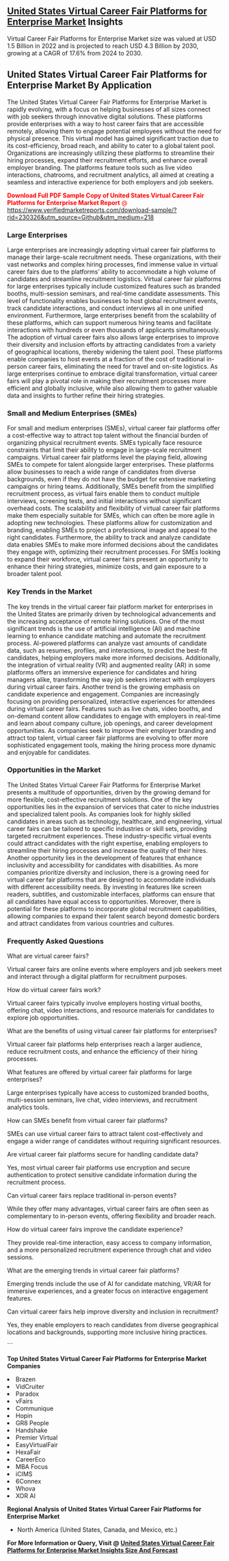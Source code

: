 <h2><a href="https://www.verifiedmarketreports.com/download-sample/?rid=230326&amp;utm_source=Github&amp;utm_medium=218" target="_blank">United States Virtual Career Fair Platforms for Enterprise Market</a> Insights</h2><p>Virtual Career Fair Platforms for Enterprise Market size was valued at USD 1.5 Billion in 2022 and is projected to reach USD 4.3 Billion by 2030, growing at a CAGR of 17.6% from 2024 to 2030.</p><p> <h2>United States Virtual Career Fair Platforms for Enterprise Market By Application</h2> <p>The United States Virtual Career Fair Platforms for Enterprise Market is rapidly evolving, with a focus on helping businesses of all sizes connect with job seekers through innovative digital solutions. These platforms provide enterprises with a way to host career fairs that are accessible remotely, allowing them to engage potential employees without the need for physical presence. This virtual model has gained significant traction due to its cost-efficiency, broad reach, and ability to cater to a global talent pool. Organizations are increasingly utilizing these platforms to streamline their hiring processes, expand their recruitment efforts, and enhance overall employer branding. The platforms feature tools such as live video interactions, chatrooms, and recruitment analytics, all aimed at creating a seamless and interactive experience for both employers and job seekers. <p><span class=""><span style="color: #ff0000;"><strong>Download Full PDF Sample Copy of United States Virtual Career Fair Platforms for Enterprise Market Report</strong> @ </span><a href="https://www.verifiedmarketreports.com/download-sample/?rid=230326&amp;utm_source=Github&amp;utm_medium=218" target="_blank">https://www.verifiedmarketreports.com/download-sample/?rid=230326&amp;utm_source=Github&amp;utm_medium=218</a></span></p></p> <h3>Large Enterprises</h3> <p>Large enterprises are increasingly adopting virtual career fair platforms to manage their large-scale recruitment needs. These organizations, with their vast networks and complex hiring processes, find immense value in virtual career fairs due to the platforms’ ability to accommodate a high volume of candidates and streamline recruitment logistics. Virtual career fair platforms for large enterprises typically include customized features such as branded booths, multi-session seminars, and real-time candidate assessments. This level of functionality enables businesses to host global recruitment events, track candidate interactions, and conduct interviews all in one unified environment. Furthermore, large enterprises benefit from the scalability of these platforms, which can support numerous hiring teams and facilitate interactions with hundreds or even thousands of applicants simultaneously. The adoption of virtual career fairs also allows large enterprises to improve their diversity and inclusion efforts by attracting candidates from a variety of geographical locations, thereby widening the talent pool. These platforms enable companies to host events at a fraction of the cost of traditional in-person career fairs, eliminating the need for travel and on-site logistics. As large enterprises continue to embrace digital transformation, virtual career fairs will play a pivotal role in making their recruitment processes more efficient and globally inclusive, while also allowing them to gather valuable data and insights to further refine their hiring strategies.</p> <h3>Small and Medium Enterprises (SMEs)</h3> <p>For small and medium enterprises (SMEs), virtual career fair platforms offer a cost-effective way to attract top talent without the financial burden of organizing physical recruitment events. SMEs typically face resource constraints that limit their ability to engage in large-scale recruitment campaigns. Virtual career fair platforms level the playing field, allowing SMEs to compete for talent alongside larger enterprises. These platforms allow businesses to reach a wide range of candidates from diverse backgrounds, even if they do not have the budget for extensive marketing campaigns or hiring teams. Additionally, SMEs benefit from the simplified recruitment process, as virtual fairs enable them to conduct multiple interviews, screening tests, and initial interactions without significant overhead costs. The scalability and flexibility of virtual career fair platforms make them especially suitable for SMEs, which can often be more agile in adopting new technologies. These platforms allow for customization and branding, enabling SMEs to project a professional image and appeal to the right candidates. Furthermore, the ability to track and analyze candidate data enables SMEs to make more informed decisions about the candidates they engage with, optimizing their recruitment processes. For SMEs looking to expand their workforce, virtual career fairs present an opportunity to enhance their hiring strategies, minimize costs, and gain exposure to a broader talent pool.</p> <h3>Key Trends in the Market</h3> <p>The key trends in the virtual career fair platform market for enterprises in the United States are primarily driven by technological advancements and the increasing acceptance of remote hiring solutions. One of the most significant trends is the use of artificial intelligence (AI) and machine learning to enhance candidate matching and automate the recruitment process. AI-powered platforms can analyze vast amounts of candidate data, such as resumes, profiles, and interactions, to predict the best-fit candidates, helping employers make more informed decisions. Additionally, the integration of virtual reality (VR) and augmented reality (AR) in some platforms offers an immersive experience for candidates and hiring managers alike, transforming the way job seekers interact with employers during virtual career fairs. Another trend is the growing emphasis on candidate experience and engagement. Companies are increasingly focusing on providing personalized, interactive experiences for attendees during virtual career fairs. Features such as live chats, video booths, and on-demand content allow candidates to engage with employers in real-time and learn about company culture, job openings, and career development opportunities. As companies seek to improve their employer branding and attract top talent, virtual career fair platforms are evolving to offer more sophisticated engagement tools, making the hiring process more dynamic and enjoyable for candidates.</p> <h3>Opportunities in the Market</h3> <p>The United States Virtual Career Fair Platforms for Enterprise Market presents a multitude of opportunities, driven by the growing demand for more flexible, cost-effective recruitment solutions. One of the key opportunities lies in the expansion of services that cater to niche industries and specialized talent pools. As companies look for highly skilled candidates in areas such as technology, healthcare, and engineering, virtual career fairs can be tailored to specific industries or skill sets, providing targeted recruitment experiences. These industry-specific virtual events could attract candidates with the right expertise, enabling employers to streamline their hiring processes and increase the quality of their hires. Another opportunity lies in the development of features that enhance inclusivity and accessibility for candidates with disabilities. As more companies prioritize diversity and inclusion, there is a growing need for virtual career fair platforms that are designed to accommodate individuals with different accessibility needs. By investing in features like screen readers, subtitles, and customizable interfaces, platforms can ensure that all candidates have equal access to opportunities. Moreover, there is potential for these platforms to incorporate global recruitment capabilities, allowing companies to expand their talent search beyond domestic borders and attract candidates from various countries and cultures.</p> <h3>Frequently Asked Questions</h3> <p>What are virtual career fairs? </p> <p>Virtual career fairs are online events where employers and job seekers meet and interact through a digital platform for recruitment purposes.</p> <p>How do virtual career fairs work? </p> <p>Virtual career fairs typically involve employers hosting virtual booths, offering chat, video interactions, and resource materials for candidates to explore job opportunities.</p> <p>What are the benefits of using virtual career fair platforms for enterprises? </p> <p>Virtual career fair platforms help enterprises reach a larger audience, reduce recruitment costs, and enhance the efficiency of their hiring processes.</p> <p>What features are offered by virtual career fair platforms for large enterprises? </p> <p>Large enterprises typically have access to customized branded booths, multi-session seminars, live chat, video interviews, and recruitment analytics tools.</p> <p>How can SMEs benefit from virtual career fair platforms? </p> <p>SMEs can use virtual career fairs to attract talent cost-effectively and engage a wider range of candidates without requiring significant resources.</p> <p>Are virtual career fair platforms secure for handling candidate data? </p> <p>Yes, most virtual career fair platforms use encryption and secure authentication to protect sensitive candidate information during the recruitment process.</p> <p>Can virtual career fairs replace traditional in-person events? </p> <p>While they offer many advantages, virtual career fairs are often seen as complementary to in-person events, offering flexibility and broader reach.</p> <p>How do virtual career fairs improve the candidate experience? </p> <p>They provide real-time interaction, easy access to company information, and a more personalized recruitment experience through chat and video sessions.</p> <p>What are the emerging trends in virtual career fair platforms? </p> <p>Emerging trends include the use of AI for candidate matching, VR/AR for immersive experiences, and a greater focus on interactive engagement features.</p> <p>Can virtual career fairs help improve diversity and inclusion in recruitment? </p> <p>Yes, they enable employers to reach candidates from diverse geographical locations and backgrounds, supporting more inclusive hiring practices.</p> ```</p><p><strong>Top United States Virtual Career Fair Platforms for Enterprise Market Companies</strong></p><div data-test-id=""><p><li>Brazen</li><li> VidCruiter</li><li> Paradox</li><li> vFairs</li><li> Communique</li><li> Hopin</li><li> GR8 People</li><li> Handshake</li><li> Premier Virtual</li><li> EasyVirtualFair</li><li> HexaFair</li><li> CareerEco</li><li> MBA Focus</li><li> iCIMS</li><li> 6Connex</li><li> Whova</li><li> XOR AI</li></p><div><strong>Regional Analysis of&nbsp;United States Virtual Career Fair Platforms for Enterprise Market</strong></div><ul><li dir="ltr"><p dir="ltr">North America&nbsp;(United States, Canada, and Mexico, etc.)</p></li></ul><p><strong>For More Information or Query, Visit @&nbsp;</strong><strong><a href="https://www.verifiedmarketreports.com/product/virtual-career-fair-platforms-for-enterprise-market/?utm_source=Github&amp;utm_medium=218" target="_blank">United States Virtual Career Fair Platforms for Enterprise Market Insights Size And Forecast</a></strong></p></div>
